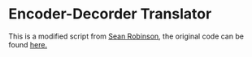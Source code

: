 # Encoder-Decorder Translator

This is a modified script from [Sean Robinson](https://github.com/spro/practical-pytorch), the original code can be found [here.](https://pytorch.org/tutorials/intermediate/seq2seq_translation_tutorial.html)
